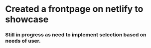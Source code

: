 # Created a frontpage on netlify to showcase
### Still in progress as need to implement selection based on needs of user.
